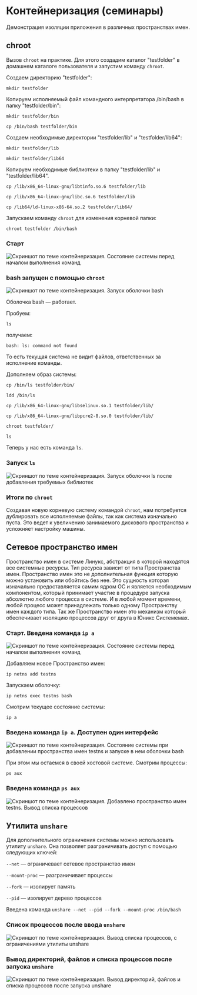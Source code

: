 # Контейнеризация (семинары)
Демонстрация изоляции приложения в различных пространствах имен.
## chroot
Вызов `chroot` на практике.
Для этого создадим каталог "testfolder" в домашнем каталоге пользователя и запустим команду `chroot`.

Создаем директорию "testfolder":

`mkdir testfolder`


Копируем исполняемый файл командного интерпретатора /bin/bash в папку "testfolder/bin":

`mkdir testfolder/bin`

`cp /bin/bash testfolder/bin`

Создаем необходимые директории "testfolder/lib" и "testfolder/lib64":

`mkdir testfolder/lib`

`mkdir testfolder/lib64`

Копируем необходимые библиотеки в папку "testfolder/lib" и "testfolder/lib64".

`cp /lib/x86_64-linux-gnu/libtinfo.so.6 testfolder/lib`

`cp /lib/x86_64-linux-gnu/libc.so.6 testfolder/lib`

`cp /lib64/ld-linux-x86-64.so.2 testfolder/lib64/`

Запускаем команду `chroot` для изменения корневой папки:

`chroot testfolder /bin/bash`

### Старт

![Скриншот по теме контейнеризация. Состояние системы перед началом выполнения команд](./img/VirtualBox_Linux_17_08_2023_03_53_23.png)

### bash запущен с помощью `chroot`
![Скриншот по теме контейнеризация. Запуск оболочки bash](./img/VirtualBox_Linux_17_08_2023_04_11_02.png)

Оболочка bash — работает. 

Пробуем:

`ls`

получаем:

`bash: ls: command not found`

То есть текущая система не видит файлов, ответственных за исполнение команды.

Дополняем образ системы:

`cp /bin/ls testfolder/bin/`

`ldd /bin/ls`

`cp /lib/x86_64-linux-gnu/libselinux.so.1 testfolder/lib/`

`cp /lib/x86_64-linux-gnu/libpcre2-8.so.0 testfolder/lib/`

`chroot testfolder/`

`ls`

Теперь у нас есть команда `ls`.

### Запуск `ls` 
![Скриншот по теме контейнеризация. Запуск оболочки ls после добавления требуемых библиотек](./img/VirtualBox_Linux_17_08_2023_04_15_08.png)

### Итоги по `chroot`

Создавая новую корневую систему командой `chroot`, нам потребуется дублировать все исполняемые файлы, так как система изначально пуста. Это ведет к увеличению занимаемого дискового пространства и усложняет настройку машины.

## Сетевое пространство имен

Пространство имен в системе Линукс, абстракция в которой находятся все системные ресурсы. Тип ресурса зависит от типа Пространства имен. Пространство имен это не дополнительная функция которую можно установить или обойтись без нее. Это сущность которая изначально предоставляется самим ядром ОС и является необходимым компонентом, который принимает участие в процедуре запуска абсолютно любого процесса в системе. И в любой момент времени, любой процесс может принадлежать только одному Пространству имен каждого типа. Так же Пространство имен это механизм который обеспечивает изоляцию процессов друг от друга в Юникс Системемах.

### Старт. Введена команда `ip a`

![Скриншот по теме контейнеризация. Состояние системы перед началом выполнения команд](./img/VirtualBox_Linux_17_08_2023_04_16_21.png)

Добавляем новое Пространство имен:

`ip netns add testns`

Запускаем оболочку:

`ip netns exec testns bash`

Смотрим текущее состояние системы:

`ip a`

### Введена команда `ip a`. Доступен один интерфейс

![Скриншот по теме контейнеризация. Состояние системы при добавлении пространства имен testns и запуске в нем оболочки bash](./img/VirtualBox_Linux_17_08_2023_04_20_52.png)

При этом мы остаемся в своей хостовой системе. Смотрим процессы:

`ps aux`

### Введена команда `ps aux`

![Скриншот по теме контейнеризация. Добавлено пространство имен testns. Вывод списка процессов](./img/VirtualBox_Linux_17_08_2023_04_29_08.png)


## Утилита `unshare`

Для дополнительного ограничения системы можно использовать утилиту `unshare`. Она позволяет разграничивать доступ с помощью следующих ключей:

`--net` — ограничевает сетевое пространство имен

`--mount-proc` — разграничивает процессы

`--fork` — изолирует память

`--pid` — изолирует дерево процессов

Введена команда `unshare --net --pid --fork --mount-proc /bin/bash`

### Список процессов после ввода `unshare`

![Скриншот по теме контейнеризация. Вывод списка процессов, с ограничениями утилиты `unshare`](./img/VirtualBox_Linux_17_08_2023_04_31_46.png)

### Вывод директорий, файлов и списка процессов после запуска `unshare`

![Скриншот по теме контейнеризация. Вывод директорий, файлов и списка процессов после запуска `unshare`](./img/VirtualBox_Linux_17_08_2023_04_32_36.png)